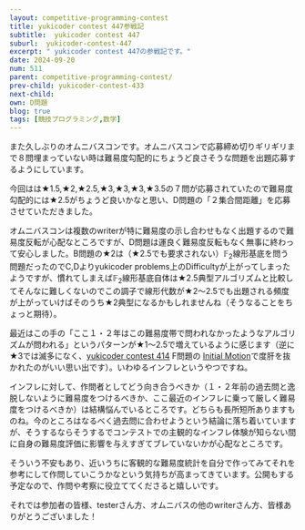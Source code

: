 ```yaml
---
layout: competitive-programming-contest
title: yukicoder contest 447参戦記
subtitle:  yukicoder contest 447
suburl:  yukicoder-contest-447
excerpt: " yukicoder contest 447の参戦記です。"
date: 2024-09-20
num: 511
parent: competitive-programming-contest/
prev-child: yukicoder-contest-433
next-child: 
own: D問題
blog: true
tags: [競技プログラミング,数学]
---
```


また久しぶりのオムニバスコンです。オムニバスコンで応募締め切りギリギリまで８問埋まっていない時は難易度勾配的にちょうど良さそうな問題を出題応募するようにしています。

今回はは★1.5,★2,★2.5,★3,★3,★3,★3.5の７問が応募されていたので難易度勾配的には★2.5がちょうど良いかなと思い、D問題の「２集合間距離」を応募させていただきました。

オムニバスコンは複数のwriterが特に難易度の示し合わせもなく出題するので難易度反転が心配なところですが、D問題は運良く難易度反転もなく無事に終わって安心しました。B問題の★2は（★2.5でも要求されない）$\mathbb{F}_2$線形基底を問う問題だったのでC,Dよりyukicoder problems上のDifficultyが上がってしまったようですが、慣れてしまえば$\mathbb{F}_2$線形基底自体は★2.5典型アルゴリズムと比較してそんなに難しくないのでこの調子で線形代数が★2～2.5でも出題される頻度が上がっていけばそのうち★2典型になるかもしれませんね（そうなることをちょっと期待）。

最近はこの手の「ここ１・２年はこの難易度帯で問われなかったようなアルゴリズムが問われる」というパターンが★1～2.5で増えているように感じます（逆に★3では滅多になく、[yukicoder contest 414](https://yukicoder.me/contests/476) F問題の [Initial Motion](https://yukicoder.me/problems/no/2604)で度肝を抜かれたのがいい思い出です）。いわゆるインフレというやつですね。

インフレに対して、作問者としてどう向き合うべきか（１・２年前の過去問と逸脱しないように難易度をつけるべきか、ここ最近のインフレに乗って厳しく難易度をつけるべきか）は結構悩んでいるところです。どちらも長所短所ありますものね。今のところはなるべく過去問に合わせようという結論に落ち着いていますが、そうするならそうするでコンテストでの主観的なインフレ体験が知らない間に自身の難易度評価に影響を与えすぎてブレていないかが心配なところです。

そういう不安もあり、近いうちに客観的な難易度統計を自分で作ってみてそれを参考にして作問していこうかなという気持ちが高まってきています。公開もする予定なので、作問や考察に役立ててくださると嬉しいです。

それでは参加者の皆様、testerさん方、オムニバスの他のwriterさん方、皆様ありがとうございました！
